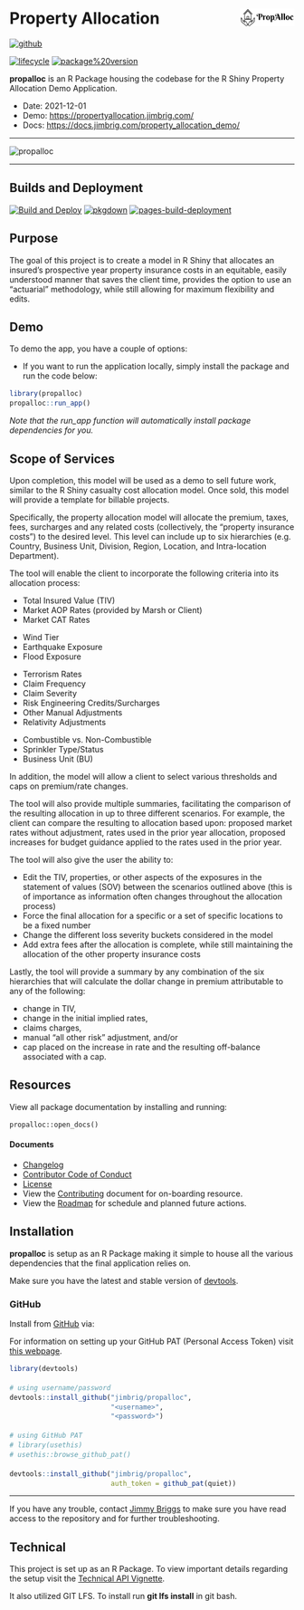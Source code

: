 # Property Allocation <img src='man/figures/logo.png' align="right" height="30.5" />

[![github](https://img.shields.io/badge/Github-jimbrig/propalloc-black.svg)](https://github.com/jimbrig/propalloc)

[![lifecycle](https://img.shields.io/badge/Lifecycle-Maturing-darkgreen.svg)](https://www.tidyverse.org/lifecycle/#maturing)
[![package%20version](https://img.shields.io/badge/Package%20Version-1.1.0-orange.svg)](https://github.com/jimbrig/propalloc/blob/master/commits/master)

**propalloc** is an R Package housing the codebase for the R Shiny
Property Allocation Demo Application.

+ Date: 2021-12-01
+ Demo: https://propertyallocation.jimbrig.com/
+ Docs: https://docs.jimbrig.com/property_allocation_demo/

***
![propalloc](https://user-images.githubusercontent.com/32652297/190238392-fbc3904a-af02-4eb1-af11-addbb1b4ae47.png)
***

## Builds and Deployment

<!-- badges: start -->
[![Build and Deploy](https://github.com/jimbrig/property_allocation_demo/actions/workflows/azure-deploy.yml/badge.svg)](https://github.com/jimbrig/property_allocation_demo/actions/workflows/azure-deploy.yml)
[![pkgdown](https://github.com/jimbrig/property_allocation_demo/actions/workflows/pkgdown.yaml/badge.svg)](https://github.com/jimbrig/property_allocation_demo/actions/workflows/pkgdown.yaml)
[![pages-build-deployment](https://github.com/jimbrig/property_allocation_demo/actions/workflows/pages/pages-build-deployment/badge.svg)](https://github.com/jimbrig/property_allocation_demo/actions/workflows/pages/pages-build-deployment)
<!-- [![R build status](https://github.com/jimbrig/propalloc/workflows/R-CMD-check/badge.svg)](https://github.com/jimbrig/propalloc/actions) -->
<!-- badges: end -->

## Purpose

The goal of this project is to create a model in R Shiny that allocates an 
insured’s prospective year property insurance costs in an equitable, easily 
understood manner that saves the client time, provides the option to use an 
“actuarial” methodology, while still allowing for maximum flexibility and edits.


## Demo

To demo the app, you have a couple of options:

+ If you want to run the application locally, simply install the package and run the code below:


```r
library(propalloc)
propalloc::run_app()
```

*Note that the run_app function will automatically install package dependencies for you.*

## Scope of Services

Upon completion, this model will be used as a demo to sell future work, similar
to the R Shiny casualty cost allocation model. Once sold, this model will provide
a template for billable projects.

Specifically, the property allocation model will allocate the premium, taxes,
fees, surcharges and any related costs (collectively, the “property insurance costs”)
to the desired level. This level can include up to six hierarchies (e.g. Country,
Business Unit, Division, Region, Location, and Intra-location Department). 

The tool will enable the client to incorporate the following criteria into its
allocation process:

- Total Insured Value (TIV)
- Market AOP Rates (provided by Marsh or Client)
- Market CAT Rates
+ Wind Tier
+ Earthquake Exposure
+ Flood Exposure
- Terrorism Rates
- Claim Frequency
- Claim Severity
- Risk Engineering Credits/Surcharges
- Other Manual Adjustments
- Relativity Adjustments
+ Combustible vs. Non-Combustible
+ Sprinkler Type/Status
+ Business Unit (BU)

In addition, the model will allow a client to select various thresholds and 
caps on premium/rate changes.

The tool will also provide multiple summaries, facilitating the comparison of 
the resulting allocation in up to three different scenarios. For example, 
the client can compare the resulting to allocation based upon: proposed market 
rates without adjustment, rates used in the prior year allocation, proposed
increases for budget guidance applied to the rates used in the prior year.

The tool will also give the user the ability to:

- Edit the TIV, properties, or other aspects of the exposures in the 
statement of values (SOV) between the scenarios outlined above
(this is of importance as information often changes throughout the allocation process)
- Force the final allocation for a specific or a set of specific locations to be a fixed number
- Change the different loss severity buckets considered in the model
- Add extra fees after the allocation is complete, while still maintaining the 
allocation of the other property insurance costs

Lastly, the tool will provide a summary by any combination of the six hierarchies
that will calculate the dollar change in premium attributable to any of the following:

- change in TIV,
- change in the initial implied rates,
- claims charges,
- manual “all other risk” adjustment, and/or
- cap placed on the increase in rate and the resulting off-balance associated with a cap.

## Resources

View all package documentation by installing and running:

```
propalloc::open_docs()
```


#### Documents

+ [Changelog](inst/reports/changelog.md)
+ [Contributor Code of Conduct](CODE_OF_CONDUCT.md) 
+ [License](LICENSE.md) 
+ View the [Contributing](inst/reports/contributing.md) document for on-boarding resource.  
+ View the [Roadmap](inst/reports/roadmap.md) for schedule and planned future actions. 

## Installation

**propalloc** is setup as an R Package making it simple to house all the various
dependencies that the final application relies on.

Make sure you have the latest and stable version of [devtools](https://github.com/hadley/devtools).

### GitHub

Install from [GitHub](https://github.com) via:

For information on setting up your GitHub PAT (Personal Access Token) visit 
[this webpage](https://github.com/settings/tokens).


```r
library(devtools)

# using username/password
devtools::install_github("jimbrig/propalloc",
                         "<username>", 
                         "<password>")

# using GitHub PAT
# library(usethis)
# usethis::browse_github_pat()

devtools::install_github("jimbrig/propalloc",
                         auth_token = github_pat(quiet))
```

***

If you have any trouble, contact [Jimmy Briggs](jimbrig1993@outlook.com) 
to make sure you have read access to the repository and for further troubleshooting.

## Technical

This project is set up as an R Package. To view important details regarding the 
setup visit the [Technical API Vignette]().

It also utilized GIT LFS. To install run **git lfs install** in git bash.



